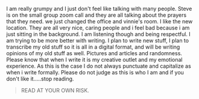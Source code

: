 I am really grumpy and I just don't feel like talking with many people.  Steve is on the small group zoom call and they are all talking about the prayers that they need.  we just changed the office and vinnie's room. I like the new location. They are all very nice, caring people and i feel bad because i am just sitting in the background.  I am listening though and being respectful. I am trying to be more better with writing.  I plan to write new stuff, I plan to transcribe my old stuff so it is all in a digital format, and will be writing opinions of my old stuff as well.  Pictures and articles and randomness.  Please know that when I write it is my creative outlet and my emotional experience.  As this is the case I do not always punctuate and capitalize as when i write formally.  Please do not judge as this is who I am and if you don't like it.....stop reading. 
> READ AT YOUR OWN RISK.
<!--stackedit_data:
eyJoaXN0b3J5IjpbNDM2MzEyMzA0LDY3NTg1NTQzMl19
-->